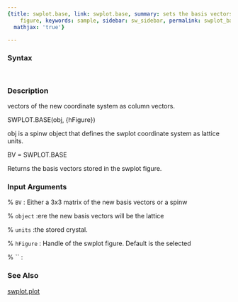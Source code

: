 ```yaml
---
{title: swplot.base, link: swplot.base, summary: sets the basis vectors of an swplot
    figure, keywords: sample, sidebar: sw_sidebar, permalink: swplot_base.html, folder: swplot,
  mathjax: 'true'}

---
```


### Syntax

` `

### Description

vectors of the new coordinate system as column vectors.
 
SWPLOT.BASE(obj, {hFigure})
 
obj is a spinw object that defines the swplot coordinate system as
lattice units.
 
BV = SWPLOT.BASE
 
Returns the basis vectors stored in the swplot figure.
 

### Input Arguments

% `BV`
:     Either a 3x3 matrix of the new basis vectors or a spinw

% `object`
:ere the new basis vectors will be the lattice

% `units`
:the stored crystal.

% `hFigure`
:     Handle of the swplot figure. Default is the selected

% ``
:

### See Also

[swplot.plot](swplot_plot.html)

